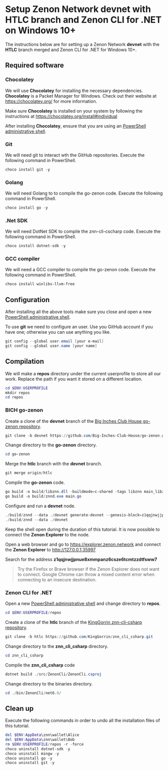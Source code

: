 # Setup Zenon Network devnet with HTLC branch and Zenon CLI for .NET on Windows 10+

The instructions below are for setting up a Zenon Network **devnet** with the **HTLC** branch merged and Zenon CLI for .NET for Windows 10+.

## Required software

### Chocolatey

We will use **Chocolatey** for installing the necessary dependencies. **Chocolatey** is a Packet Manager for Windows. Check out their website at https://chocolatey.org/ for more information.

Make sure **Chocolatey** is installed on your system by following the instructions at https://chocolatey.org/install#individual

After installing **Chocolatey**, ensure that you are using an [PowerShell administrative shell](https://www.howtogeek.com/742916/how-to-open-windows-powershell-as-an-admin-in-windows-10/).

### Git

We will need git to interact wth the GitHub repositories. Execute the following command in PowerShell.

``` powershell
choco install git -y
```

### Golang

We will need Golang to to compile the go-zenon code. Execute the following command in PowerShell.

``` powershell
choco install go -y
```

### .Net SDK

We will need DotNet SDK to compile the znn-cli-cscharp code. Execute the following command in PowerShell.

``` powershell
choco install dotnet-sdk -y
```

### GCC compiler

We will need a GCC compiler to compile the go-zenon code. Execute the following command in PowerShell.

``` powershell
choco install winlibs-llvm-free
```

## Configuration

After installing all the above tools make sure you close and open a new [PowerShell administrative shell](https://www.howtogeek.com/742916/how-to-open-windows-powershell-as-an-admin-in-windows-10/).

To use **git** we need to configure an user. Use you GitHub account if you have one; otherwise you can use anything you like.

``` powershell
git config --global user.email [your e-mail]
git config --global user.name [your name]
```

## Compilation

We will make a **repos** directory under the current userprofile to store all our work. Replace the path if you want it stored on a different location.

``` powershell 
cd $ENV:USERPROFILE
mkdir repos
cd repos
```

### BICH go-zenon

Create a clone of the **devnet** branch of the [Big Inches Club House go-zenon repository](https://github.com/Big-Inches-Club-House/go-zenon.git).

``` powershell
git clone -b devnet https://github.com/Big-Inches-Club-House/go-zenon.git
```

Change directory to the **go-zenon** directory.

``` powershell
cd go-zenon
```

Merge the **htlc** branch with the **devnet** branch.

``` powershell
git merge origin/htlc
```

Compile the **go-zenon** code.

``` powershell
go build -o build/libznn.dll -buildmode=c-shared -tags libznn main_libznn.go
go build -o build/znnd.exe main.go
```

Configure and run a **devnet** node.

``` powershell
./build/znnd --data ./devnet generate-devnet --genesis-block=z1qqjnwjjpnue8xmmpanz6csze6tcmtzzdtfsww7,40000,400000
./build/znnd --data ./devnet
```

Keep the shell open during the duration of this tutorial. It is now possible to connect the **Zenon Explorer** to the node.

Open a web browser and go to https://explorer.zenon.network and connect the **Zenon Explorer** to http://127.0.0.1:35997

Search for the address **z1qqjnwjjpnue8xmmpanz6csze6tcmtzzdtfsww7**

> Try the Firefox or Brave browser if the Zenon Explorer does not want to connect. Google Chrome can throw a mixed content error when connecting to an insecure destination.

### Zenon CLI for .NET

Open a new [PowerShell administrative shell](https://www.howtogeek.com/742916/how-to-open-windows-powershell-as-an-admin-in-windows-10/) and change directory to **repos**.

``` powershell
cd $ENV:USERPROFILE/repos
```

Create a clone of the **htlc** branch of the [KingGorrin znn-cli-csharp repository](https://github.com/KingGorrin/znn_cli_csharp.git).

``` powershell
git clone -b htlc https://github.com/KingGorrin/znn_cli_csharp.git
```

Change directory to the **znn_cli_csharp** directory.

``` powershell
cd znn_cli_csharp
```

Compile the **znn_cli_csharp** code

``` powershell
dotnet build ./src/ZenonCli/ZenonCli.csproj
```

Change directory to the binaries directory.

``` powershell
cd ./bin/ZenonCli/net6.0/
```

## Clean up

Execute the following commands in order to undo all the installation files of this tutorial.

``` powershell
del $ENV:AppData\znn\wallet\Alice
del $ENV:AppData\znn\wallet\Bob
rm $ENV:USERPROFILE/repos -r -force
choco uninstall dotnet-sdk -y
choco uninstall mingw -y
choco uninstall go -y
choco uninstall git -y
```